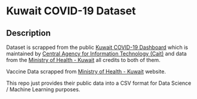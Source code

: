 # Kuwait COVID-19 Dataset

## Description

Dataset is scrapped from the public [Kuwait COVID-19 Dashboard](https://corona.e.gov.kw/En/) which is maintained by [Central Agency for Information Technology (Cait)](https://www.cait.gov.kw/?lang=en-US) and data from the [Ministry of Health - Kuwait](https://www.moh.gov.kw/en/Pages/default.aspx) all credits to both of them.

Vaccine Data scrapped from [Ministry of Health - Kuwait](https://www.moh.gov.kw/en/Pages/default.aspx) website.

This repo just provides their public data into a CSV format for Data Science / Machine Learning purposes.
